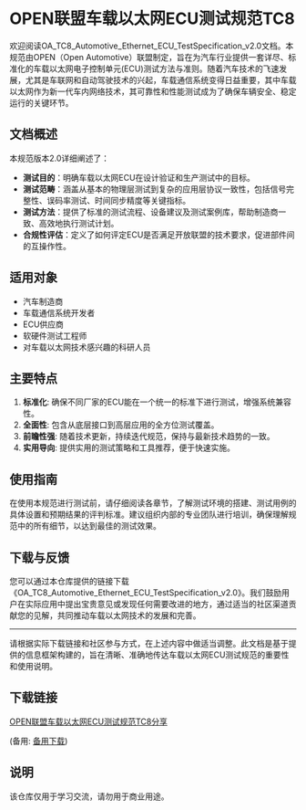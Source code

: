 # OPEN联盟车载以太网ECU测试规范TC8

欢迎阅读OA_TC8_Automotive_Ethernet_ECU_TestSpecification_v2.0文档。本规范由OPEN（Open Automotive）联盟制定，旨在为汽车行业提供一套详尽、标准化的车载以太网电子控制单元(ECU)测试方法与准则。随着汽车技术的飞速发展，尤其是车联网和自动驾驶技术的兴起，车载通信系统变得日益重要，其中车载以太网作为新一代车内网络技术，其可靠性和性能测试成为了确保车辆安全、稳定运行的关键环节。

## 文档概述

本规范版本2.0详细阐述了：
- **测试目的**：明确车载以太网ECU在设计验证和生产测试中的目标。
- **测试范畴**：涵盖从基本的物理层测试到复杂的应用层协议一致性，包括信号完整性、误码率测试、时间同步精度等关键指标。
- **测试方法**：提供了标准的测试流程、设备建议及测试案例库，帮助制造商一致、高效地执行测试计划。
- **合规性评估**：定义了如何评定ECU是否满足开放联盟的技术要求，促进部件间的互操作性。

## 适用对象

- 汽车制造商
- 车载通信系统开发者
- ECU供应商
- 软硬件测试工程师
- 对车载以太网技术感兴趣的科研人员

## 主要特点

1. **标准化**: 确保不同厂家的ECU能在一个统一的标准下进行测试，增强系统兼容性。
2. **全面性**: 包含从底层接口到高层应用的全方位测试覆盖。
3. **前瞻性强**: 随着技术更新，持续迭代规范，保持与最新技术趋势的一致。
4. **实用导向**: 提供实用的测试策略和工具推荐，便于快速实施。

## 使用指南

在使用本规范进行测试前，请仔细阅读各章节，了解测试环境的搭建、测试用例的具体设置和预期结果的评判标准。建议组织内部的专业团队进行培训，确保理解规范中的所有细节，以达到最佳的测试效果。

## 下载与反馈

您可以通过本仓库提供的链接下载《OA_TC8_Automotive_Ethernet_ECU_TestSpecification_v2.0》。我们鼓励用户在实际应用中提出宝贵意见或发现任何需要改进的地方，通过适当的社区渠道贡献您的见解，共同推动车载以太网技术的发展和完善。

---

请根据实际下载链接和社区参与方式，在上述内容中做适当调整。此文档是基于提供的信息框架构建的，旨在清晰、准确地传达车载以太网ECU测试规范的重要性和使用说明。

## 下载链接
[OPEN联盟车载以太网ECU测试规范TC8分享](https://pan.quark.cn/s/79802ac13bd3) 

(备用: [备用下载](https://pan.baidu.com/s/1UeWAPROU-TKz5QgWpXoxRA?pwd=1234))

## 说明

该仓库仅用于学习交流，请勿用于商业用途。
